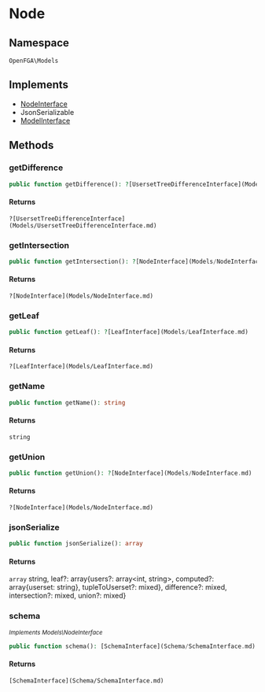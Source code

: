 # Node


## Namespace
`OpenFGA\Models`

## Implements
* [NodeInterface](Models/NodeInterface.md)
* JsonSerializable
* [ModelInterface](Models/ModelInterface.md)

## Methods
### getDifference


```php
public function getDifference(): ?[UsersetTreeDifferenceInterface](Models/UsersetTreeDifferenceInterface.md)
```



#### Returns
`?[UsersetTreeDifferenceInterface](Models/UsersetTreeDifferenceInterface.md)` 

### getIntersection


```php
public function getIntersection(): ?[NodeInterface](Models/NodeInterface.md)
```



#### Returns
`?[NodeInterface](Models/NodeInterface.md)` 

### getLeaf


```php
public function getLeaf(): ?[LeafInterface](Models/LeafInterface.md)
```



#### Returns
`?[LeafInterface](Models/LeafInterface.md)` 

### getName


```php
public function getName(): string
```



#### Returns
`string` 

### getUnion


```php
public function getUnion(): ?[NodeInterface](Models/NodeInterface.md)
```



#### Returns
`?[NodeInterface](Models/NodeInterface.md)` 

### jsonSerialize


```php
public function jsonSerialize(): array
```



#### Returns
`array` string, leaf?: array{users?: array&lt;int, string&gt;, computed?: array{userset: string}, tupleToUserset?: mixed}, difference?: mixed, intersection?: mixed, union?: mixed}

### schema

*<small>Implements Models\NodeInterface</small>*  

```php
public function schema(): [SchemaInterface](Schema/SchemaInterface.md)
```



#### Returns
`[SchemaInterface](Schema/SchemaInterface.md)` 

